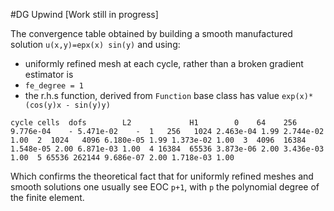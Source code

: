 #DG Upwind [Work still in progress]


The convergence table obtained by building a smooth manufactured solution `u(x,y)=epx(x) sin(y)` and using:
- uniformly refined mesh at each cycle, rather than a broken gradient estimator is
- `fe_degree = 1`
- the r.h.s function, derived from `Function` base class has value `exp(x)*(cos(y)x - sin(y)y)`

`
cycle cells  dofs        L2             H1       
    0    64    256 9.776e-04    - 5.471e-02    - 
    1   256   1024 2.463e-04 1.99 2.744e-02 1.00 
    2  1024   4096 6.180e-05 1.99 1.373e-02 1.00 
    3  4096  16384 1.548e-05 2.00 6.871e-03 1.00 
    4 16384  65536 3.873e-06 2.00 3.436e-03 1.00 
    5 65536 262144 9.686e-07 2.00 1.718e-03 1.00 
`

Which confirms the theoretical fact that for uniformly refined meshes and smooth solutions one usually see EOC `p+1`, with `p` the polynomial degree of the finite element.